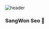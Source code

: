 ![header](https://capsule-render.vercel.app/api?type=wave&color=auto&height=300&section=header&text=capsule%20render&fontSize=90)
### SangWon Seo 👋

<!--
**seosangdon/seosangdon** is a ✨ _special_ ✨ repository because its `README.md` (this file) appears on your GitHub profile.

Here are some ideas to get you started:

- 🔭 I’m currently working on ...
- 🌱 I’m currently learning ...
- 👯 I’m looking to collaborate on ...
- 🤔 I’m looking for help with ...
- 💬 Ask me about ...
- 📫 How to reach me: ...
- 😄 Pronouns: ...
- ⚡ Fun fact: ...
-->
